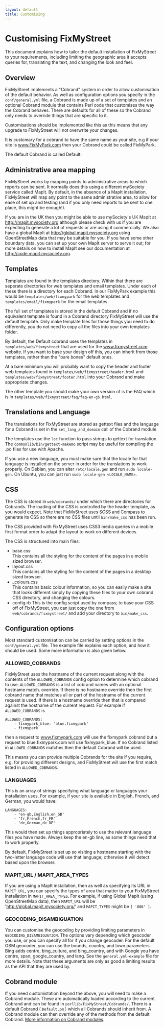 ```yaml
---
layout: default
title: Customising
---
```


# Customising FixMyStreet

This document explains how to tailor the default installation of
FixMyStreet to your requirements, including limiting the geographic
area it accepts queries for, translating the text, and changing the look and feel.

## Overview

FixMyStreet implements a "Cobrand" system in order to allow customisation of
the default behavior. As well as configuration options you specify in the
`conf/general.yml` file, a Cobrand is made up of a set of templates and an
optional Cobrand module that contains Perl code that customises the way the
Cobrand behaves. There are defaults for all of these so the Cobrand only needs
to override things that are specific to it.

Customisations should be implemented like this as this means that any
upgrade to FixMyStreet will not overwrite your changes.

It is customary for a cobrand to have the same name as your site,
e.g if your site is www.FixMyPark.com then your Cobrand could be
called FixMyPark.

The default Cobrand is called Default.

## Administrative area mapping

FixMyStreet works by mapping points to administrative areas to which reports
can be sent. It normally does this using a different mySociety service called
MapIt. By default, in the absence of a MapIt installation, FixMyStreet will map
any point to the same administrative area, to allow for ease of set up and
testing (and if you only need reports to be sent to one place, this might be
enough!).

If you are in the UK then you might be able to use mySociety's UK MapIt at
<http://mapit.mysociety.org> although please check with us if you are
expecting to generate a lot of requests or are using it commercially. We also
have a global MapIt at <http://global.mapit.mysociety.org> using OpenStreetMap
data that may be suitable for you. If you have some other boundary data, you
can set up your own MapIt server to serve it out; for more details on how to
install MapIt see our documentation at <http://code.mapit.mysociety.org>.

## Templates

Templates are found in the templates directory. Within that there are
seperate directories for web templates and email templates. Under each
of these there is a directory for each Cobrand. In our FixMyPark example
this would be `templates/web/fixmypark` for the web templates and
`templates/email/fixmypark` for the email templates.

The full set of templates is stored in the default Cobrand and if no equivalent
template is found in a Cobrand directory FixMyStreet will use the default
template. Only make template files for those things you need to do differently,
you do not need to copy all the files into your own templates folder.

By default, the Default cobrand uses the templates in
`templates/web/fixmystreet` that are used for the www.fixmystreet.com website.
If you want to base your design off this, you can inherit from those templates,
rather than the "bare bones" default ones.

At a bare minimum you will probably want to copy the header and footer
web templates found in `templates/web/fixmystreet/header.html` and
`templates/web/fixmystreet/footer.html` into your Cobrand and make appropriate
changes.

The other template you should make your own version of is the FAQ which
is in `templates/web/fixmystreet/faq/faq-en-gb.html`.

## Translations and Language

The translations for FixMyStreet are stored as gettext files and the
language for a Cobrand is set in the `set_lang_and_domain` call of
the Cobrand module.

The templates use the `loc` function to pass strings to gettext for
translation. The `commonlib/bin/gettext-makemo` script may be useful
for compiling the .po files for use with Apache.

If you use a new language, you must make sure that the locale for that language
is installed on the server in order for the translations to work properly.
On Debian, you can alter `/etc/locale.gen` and run `sudo locale-gen`.
On Ubuntu, you can just run `sudo locale-gen <LOCALE_NAME>`.

## CSS

The CSS is stored in `web/cobrands/` under which there are directories for Cobrands.
The loading of the CSS is controlled by the header template, as you would expect. Note that
FixMyStreet uses SCSS and Compass to generate its CSS so there are no CSS files
until `bin/make_css` has been run.

The CSS provided with FixMyStreet uses CSS3 media queries in a mobile first
format order to adapt the layout to work on different devices.

The CSS is structured into main files:

* base.css  
This contains all the styling for the content of the pages in a mobile sized browser.
* layout.css  
This contains all the styling for the content of the pages in a desktop sized browser.
* \_colours.css  
This contains basic colour information, so you can easily make a site that
looks different simply by copying these files to your own cobrand CSS
directory, and changing the colours.
* config.rb
This is the config script used by compass; to base your CSS off of FixMyStreet,
you can just copy the one from `web/cobrands/fixmystreet/` and add your
directory to `bin/make_css`.

## Configuration options

Most standard customisation can be carried by setting options in the
`conf/general.yml` file. The example file explains each option, and how it
should be used. Some more information is also given below.

### ALLOWED_COBRANDS

FixMyStreet uses the hostname of the current request along with the contents
of the `ALLOWED_COBRANDS` config option to determine which cobrand to use.
`ALLOWED_COBRANDS` is a list of cobrand names with an optional hostname match.
override. If there is no hostname override then the first cobrand name that
matches all or part of the hostname of the current request is used. If there is
a hostname override then that is compared against the hostname of the current
request. For example if `ALLOWED_COBRANDS` is

    ALLOWED_COBRANDS:
        - fixmypark_blue: 'blue.fixmypark'
        - fixmypark

then a request to www.fixmypark.com will use the fixmypark cobrand but a
request to blue.fixmypark.com will use fixmypark_blue. If no Cobrand listed in
`ALLOWED_COBRANDS` matches then the default Cobrand will be used.

This means you can provide multiple Cobrands for the site if you require, e.g.
for providing different designs, and FixMyStreet will use the first match
listed in `ALLOWED_COBRANDS`.

### LANGUAGES

This is an array of strings specifying what language or languages your
installation uses. For example, if your site is available in English, French,
and German, you would have:

    LANGUAGES:
        - 'en-gb,English,en_GB'
        - 'fr,French,fr_FR'
        - 'de,German,de_DE'

This would then set up things appropriately to use the relevant language files
you have made. Always keep the en-gb line, as some things need that to work
properly.

By default, FixMyStreet is set up so visiting a hostname starting with the
two-letter language code will use that language; otherwise it will detect based
upon the browser.

### MAPIT_URL / MAPIT_AREA_TYPES

If you are using a MapIt installation, then as well as specifying its URL in
`MAPIT_URL`, you can specify the types of area that matter to your FixMyStreet
installation in `MAPIT_AREA_TYPES`. For example, if using Global MapIt (using
OpenStreetMap data), then `MAPIT_URL` will be
'http://global.mapit.mysociety.org/' and `MAPIT_TYPES` might be `[ 'O06' ]`.

### GEOCODING_DISAMBIGUATION

You can customise the geocoding by providing limiting parameters in
`GEOCODING_DISAMBIGUATION`. The options vary depending which geocoder you use,
or you can specify all for if you change geocoder. For the default OSM
geocoder, you can use the bounds, country, and town parameters. Bing adds
centre, bing_culture, and bing_country, and with Google you have centre, span,
google_country, and lang. See the `general.yml-example` file for more details.
Note that these arguments are only as good a limiting results as the API that
they are used by.

## Cobrand module

If you need customistation beyond the above, you will need to make a Cobrand
module. These are automatically loaded according to the current Cobrand and can
be found in `perllib/FixMyStreet/Cobrands/`. There is a default Cobrand
( `Default.pm` ) which all Cobrands should inherit from. A Cobrand module can
then override any of the methods from the default Cobrand.
[More information on Cobrand modules](/customising/cobrand-module/).

